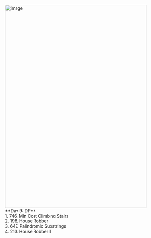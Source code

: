 <img width="465" height="666" alt="image" src="https://github.com/user-attachments/assets/a3cb77dd-50b5-444f-82c6-71e196a4ed82" />
</br>
**Day 9: DP** </br>
1. 746. Min Cost Climbing Stairs  </br>
2. 198. House Robber </br>
3. 647. Palindromic Substrings </br>
4. 213. House Robber II </br>



